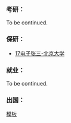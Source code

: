 ### 考研：

To be continued.

### 保研：

  - [17电子张三-北京大学](升学就业/电子信息工程学院/17-zhangsan.md)

### 就业：

To be continued.

### 出国：

[模板](https://sustech-application.github.io/2020-Fall/#/grad-application/electronic-and-electrical-engineering/communication-engineering/[US]-15-zhongwenzhao)


